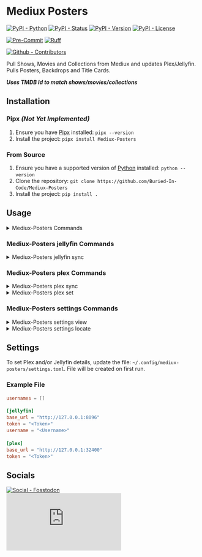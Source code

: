 # Mediux Posters

[![PyPI - Python](https://img.shields.io/pypi/pyversions/Mediux-Posters.svg?logo=PyPI&label=Python&style=flat-square)](https://pypi.python.org/pypi/Mediux-Posters/)
[![PyPI - Status](https://img.shields.io/pypi/status/Mediux-Posters.svg?logo=PyPI&label=Status&style=flat-square)](https://pypi.python.org/pypi/Mediux-Posters/)
[![PyPI - Version](https://img.shields.io/pypi/v/Mediux-Posters.svg?logo=PyPI&label=Version&style=flat-square)](https://pypi.python.org/pypi/Mediux-Posters/)
[![PyPI - License](https://img.shields.io/pypi/l/Mediux-Posters.svg?logo=PyPI&label=License&style=flat-square)](https://opensource.org/licenses/MIT)

[![Pre-Commit](https://img.shields.io/badge/pre--commit-enabled-brightgreen?logo=pre-commit&style=flat-square)](https://github.com/pre-commit/pre-commit)
[![Ruff](https://img.shields.io/badge/ruff-enabled-brightgreen?logo=ruff&style=flat-square)](https://github.com/astral-sh/ruff)

[![Github - Contributors](https://img.shields.io/github/contributors/Buried-In-Code/Mediux-Posters.svg?logo=Github&label=Contributors&style=flat-square)](https://github.com/Buried-In-Code/Mediux-Posters/graphs/contributors)

Pull Shows, Movies and Collections from Mediux and updates Plex/Jellyfin.
Pulls Posters, Backdrops and Title Cards.

**_Uses TMDB Id to match shows/movies/collections_**

## Installation

### Pipx _(Not Yet Implemented)_

1. Ensure you have [Pipx](https://pipxproject.github.io/pipx/) installed: `pipx --version`
2. Install the project: `pipx install Mediux-Posters`

### From Source

1. Ensure you have a supported version of [Python](https://www.python.org/) installed: `python --version`
2. Clone the repository: `git clone https://github.com/Buried-In-Code/Mediux-Posters`
3. Install the project: `pip install .`

## Usage

<details><summary>Mediux-Posters Commands</summary>

  <!-- RICH-CODEX hide_command: true -->
  ![`uv run Mediux-Posters --help`](docs/img/mp-commands.svg)

</details>

### Mediux-Posters jellyfin Commands

<details><summary>Mediux-Posters jellyfin sync</summary>

  <!-- RICH-CODEX hide_command: true -->
  ![`uv run Mediux-Posters jellyfin sync --help`](docs/img/mp-jellyfin-sync.svg)

</details>

### Mediux-Posters plex Commands

<details><summary>Mediux-Posters plex sync</summary>

  <!-- RICH-CODEX hide_command: true -->
  ![`uv run Mediux-Posters plex sync --help`](docs/img/mp-plex-sync.svg)

</details>
<details><summary>Mediux-Posters plex set</summary>

  <!-- RICH-CODEX hide_command: true -->
  ![`uv run Mediux-Posters plex set --help`](docs/img/mp-plex-set.svg)

</details>

### Mediux-Posters settings Commands

<details><summary>Mediux-Posters settings view</summary>

  <!-- RICH-CODEX hide_command: true -->
  ![`uv run Mediux-Posters settings view --help`](docs/img/mp-settings-view.svg)

</details>
<details><summary>Mediux-Posters settings locate</summary>

  <!-- RICH-CODEX hide_command: true -->
  ![`uv run Mediux-Posters settings locate --help`](docs/img/mp-settings-locate.svg)

</details>

## Settings

To set Plex and/or Jellyfin details, update the file: `~/.config/mediux-posters/settings.toml`.
File will be created on first run.

### Example File

```toml
usernames = []

[jellyfin]
base_url = "http://127.0.0.1:8096"
token = "<Token>"
username = "<Username>"

[plex]
base_url = "http://127.0.0.1:32400"
token = "<Token>"
```

## Socials

[![Social - Fosstodon](https://img.shields.io/badge/%40BuriedInCode-teal?label=Fosstodon&logo=mastodon&style=for-the-badge)](https://fosstodon.org/@BuriedInCode)\
[![Social - Matrix](https://img.shields.io/matrix/The-Dev-Environment:matrix.org?label=The-Dev-Environment&logo=matrix&style=for-the-badge)](https://matrix.to/#/#The-Dev-Environment:matrix.org)
